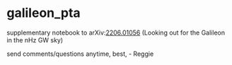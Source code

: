 # galileon_pta
supplementary notebook to arXiv:[2206.01056](https://doi.org/10.48550/arXiv.2206.01056) (Looking out for the Galileon in the nHz GW sky)

send comments/questions anytime, best, - Reggie
